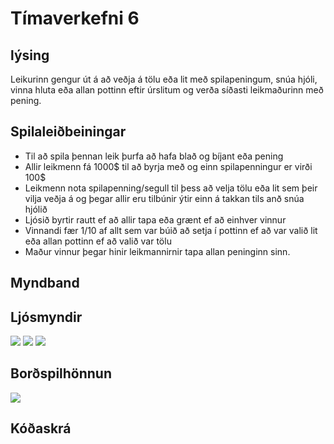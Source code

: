 # Tímaverkefni 6

## lýsing
Leikurinn gengur út á að veðja á tölu eða lit með spilapeningum, snúa hjóli, vinna hluta eða allan pottinn eftir úrslitum og verða síðasti leikmaðurinn með pening.

## Spilaleiðbeiningar
- Til að spila þennan leik þurfa að hafa blað og bíjant eða pening
- Allir leikmenn fá 1000$ til að byrja með og einn spilapenningur er virði 100$
- Leikmenn nota spilapenning/segull til þess að velja tölu eða lit sem þeir vilja veðja á
og þegar allir eru tilbúnir ýtir einn á takkan tils anð snúa hjólið
- Ljósið byrtir rautt ef að allir tapa eða grænt ef að einhver vinnur
- Vinnandi fær 1/10 af allt sem var búið að setja í pottinn ef að var valið lit eða allan pottinn ef að valið var tölu
- Maður vinnur þegar hinir leikmannirnir tapa allan peninginn sinn.

## Myndband

## Ljósmyndir
![](https://github.com/MistaSquad/H24_Rouletta/blob/main/IMG_1407.jpg)
![](https://github.com/MistaSquad/H24_Rouletta/blob/main/IMG_1411.jpg)
![](https://github.com/MistaSquad/H24_Rouletta/blob/main/IMG_1412.jpg)
## Borðspilhönnun
![](https://github.com/MistaSquad/VESKM1/blob/main/bordspil_lok_V24.svg)

## Kóðaskrá
